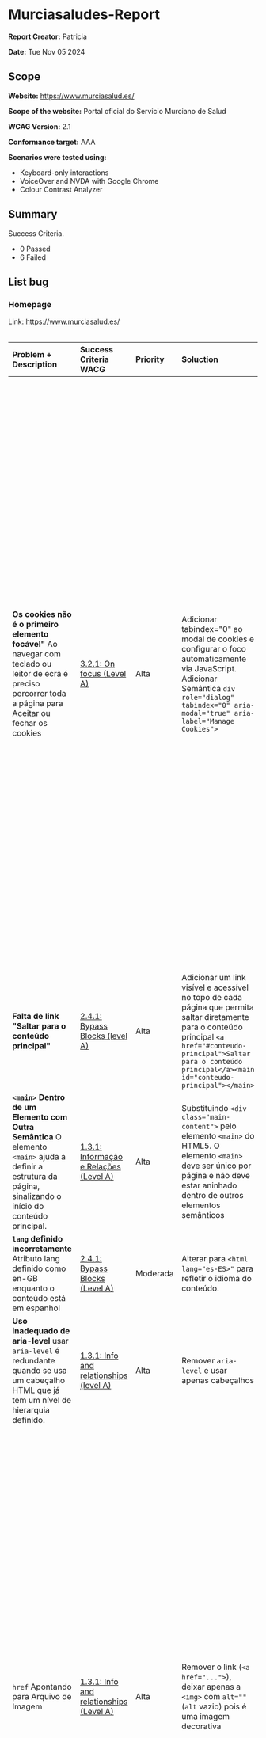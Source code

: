 # Murciasaludes-Report

**Report Creator:** Patricia

**Date:** Tue Nov 05 2024

## Scope

**Website:** https://www.murciasalud.es/

**Scope of the website:** Portal oficial do Servicio Murciano de Salud

**WCAG Version:** 2.1

**Conformance target:** AAA

**Scenarios were tested using:**
- Keyboard-only interactions
- VoiceOver and NVDA with Google Chrome
- Colour Contrast Analyzer

## Summary

Success Criteria.
- 0 Passed
- 6 Failed

## List bug  

### Homepage
Link: https://www.murciasalud.es/
<br>
<br>

| Problem + Description | Success Criteria WACG | Priority | Soluction | Observation |
| :---         | :---           | :---          | :---         | :---         | 
| **Os cookies não é o primeiro elemento focável"** Ao navegar com teclado ou leitor de ecrã é preciso percorrer toda a página para Aceitar ou fechar os cookies | [3.2.1: On focus (Level A)](https://www.w3.org/WAI/WCAG21/Understanding/bypass-blocks) | Alta | Adicionar tabindex="0" ao modal de cookies e configurar o foco automaticamente via JavaScript. Adicionar Semântica `div role="dialog" tabindex="0" aria-modal="true" aria-label="Manage Cookies">`| <img width="1196" alt="Modal de cookies" src="https://github.com/user-attachments/assets/5bb6ac13-c890-4459-8dba-c06998cd4611"> |
| **Falta de link "Saltar para o conteúdo principal"**  | [2.4.1: Bypass Blocks (level A)](https://www.w3.org/WAI/WCAG21/Understanding/bypass-blocks) | Alta | Adicionar um link visível e acessível no topo de cada página que permita saltar diretamente para o conteúdo principal `<a href="#conteudo-principal">Saltar para o conteúdo principal</a><main id="conteudo-principal"></main>`| |
| **`<main>` Dentro de um Elemento com Outra Semântica** O elemento `<main>` ajuda a definir a estrutura da página, sinalizando o início do conteúdo principal. | [ 1.3.1: Informação e Relações (Level A)](https://www.w3.org/WAI/WCAG21/Understanding/info-and-relationships.html) | Alta | Substituindo `<div class="main-content">` pelo elemento `<main>` do HTML5. O elemento `<main>` deve ser único por página e não deve estar aninhado dentro de outros elementos semânticos | |
| **`lang` definido incorretamente** Atributo lang definido como en-GB enquanto o conteúdo está em espanhol | [2.4.1: Bypass Blocks (Level A)](https://www.w3.org/WAI/WCAG21/Understanding/bypass-blocks) | Moderada | Alterar para `<html lang="es-ES>"` para refletir o idioma do conteúdo. | |
| **Uso inadequado de aria-level** usar `aria-level` é redundante quando se usa um cabeçalho HTML que já tem um nível de hierarquia definido.| [1.3.1: Info and relationships (level A)](https://www.w3.org/WAI/WCAG21/Understanding/info-and-relationships.html) | Alta | Remover `aria-level` e usar apenas cabeçalhos | ![Captura de ecrã 2024-11-06, às 16 22 50](https://github.com/user-attachments/assets/1b4abf05-1a0f-4c88-8d4e-2cf63221db34) |
| `href` Apontando para Arquivo de Imagem    | [1.3.1: Info and relationships (Level A)](https://www.w3.org/WAI/WCAG21/Understanding/info-and-relationships.html) | Alta  | Remover o link (`<a href="...">`), deixar apenas a `<img>` com `alt=""` (`alt` vazio) pois é uma imagem decorativa | <img width="1086" alt="Captura de ecrã 2024-11-06, às 01 55 07" src="https://github.com/user-attachments/assets/952bbb55-090a-41c3-a451-7eab9e039e84"> |
| **Card com múltiplos links (um na imagem e outro no texto "leer más")** Navegação inconsistente: ao navegar por links, há 2 links diferentes que levam ao mesmo destino. | [1.3.1: Info and relationships (A)](https://www.w3.org/WAI/WCAG21/Understanding/info-and-relationships.html) | Alta | O card deve ter apenas um único link que cubra toda a área clicável  [Exemplo construção](https://www.w3schools.com/bootstrap4/tryit.asp?filename=trybs_card_link&stacked=h)| <img width="1209" alt="Navegação por links com links duplicados" src="https://github.com/user-attachments/assets/a3049fff-9a98-4c05-b6f1-a13cf5cc528d"> |
| **Cabeçalhos escondidos, apenas disponíveis para leitores de ecrã.**  | [2.4.6: Cabeçalhos e Rótulos (Level AA)](https://www.w3.org/WAI/WCAG21/Understanding/headings-and-labels.html) | Moderada | A hierarquia e a organização do conteúdo deveriam ser compreensíveis tanto visualmente quanto para quem usa leitores de ecrã. | <img width="1143" alt="Leitor de ecrã titulos escondidos" src="https://github.com/user-attachments/assets/c5f91290-1608-4b68-850c-1e6916a4ed9c"> |
| **As hiperligações só se diferenciam do texto normal pela cor** Utilizadores com dificuldade de visão (daltonicos) podem não perceber a mudança de cor ou achar que os links não estão suficientemente destacados  | [1.4.1: Use of Color  (Level A)](https://www.w3.org/WAI/WCAG21/Understanding/use-of-color) | Alta () | Usar o sublinhado para links no meio do texto `<a href=".." class="anchor" > .agora-anchor-text-primary>...</a>` `text-decoration-line:underline; text-decoartion-style:solid; text-decoration-thickness:.094rem; text-decoration-color:#4772d8; text-underline-offset: .388rem;`| <img width="1302" alt="Captura de ecrã 2024-11-06, às 02 09 28" src="https://github.com/user-attachments/assets/dc2b0438-03d6-4995-a11f-433b9e056723">|

<br>
<br>

### Contacto
Link: https://www.murciasalud.es/en/web/cuidar-y-paliar/contacto
<br>
<br>

| Problem + Description | Success Criteria | Priority | Soluction | Observation |
| :---         | :---           | :---          | :---         | :---         | 
| **Falta required**  | [1.3.1: Info and Relationships  (Level A)](https://www.w3.org/WAI/WCAG21/Understanding/info-and-relationships.html) | Alta | Adicionar required ao campo de input `<input class="ddm-field-text form-control" name="NombreYApellidos" type="text" required id="formInput_0">`| |
| **A associação entre o input e label deveria ser feita de forma semântica**  | [1.3.1: Info and Relationships  (Level A)](https://www.w3.org/WAI/WCAG21/Understanding/info-and-relationships.html) | Alta | O uso de `aria-describedby` é útil para associar mensagens de erro ou informações extras ao campo, mas a associação entre o input e o label deve ser feita com o uso de for no `<label>` e id no `<input>`.| |

<br>
<br>


